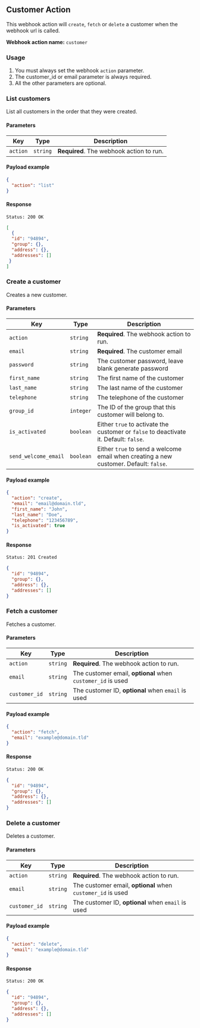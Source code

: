## Customer Action

This webhook action will `create`, `fetch` or `delete` a customer when the webhook url is called.

**Webhook action name:** `customer`

### Usage

1. You must always set the webhook `action` parameter.
2. The customer_id or email parameter is always required.
3. All the other parameters are optional.

### List customers
List all customers in the order that they were created.

#### Parameters
| Key        | Type     | Description                                                  |
| ---------- | -------- | ------------------------------------------------------------ |
| `action`   | `string` | **Required**. The webhook action to run. |

#### Payload example
```json
{
  "action": "list"
}
```
#### Response
```html
Status: 200 OK
```
```json
[
  {
  "id": "94894",
  "group": {},
  "address": {},
  "addresses": []
 }
]
```
### Create a customer
Creates a new customer.

#### Parameters
| Key        | Type     | Description                                                  |
| ---------- | -------- | ------------------------------------------------------------ |
| `action`   | `string` | **Required**. The webhook action to run. |
| `email` | `string` | **Required**. The customer email |
| `password` | `string` | The customer password, leave blank generate password |
| `first_name` | `string` | The first name of the customer |
| `last_name` | `string` | The last name of the customer |
| `telephone` | `string` | The telephone of the customer |
| `group_id` | `integer` | The ID of the group that this customer will belong to. |
| `is_activated` | `boolean` | Either `true` to activate the customer or `false` to deactivate it. Default: `false`. |
| `send_welcome_email` | `boolean` | Either `true` to send a welcome email when creating a new customer. Default: `false`. |

#### Payload example
```json
{
  "action": "create",
  "email": "email@domain.tld",
  "first_name": "John",
  "last_name": "Doe",
  "telephone": "123456789",
  "is_activated": true
}
```
#### Response
```html
Status: 201 Created
```
```json
{
  "id": "94894",
  "group": {},
  "address": {},
  "addresses": []
}
```
### Fetch a customer
Fetches a customer.

#### Parameters
| Key        | Type     | Description                                                  |
| ---------- | -------- | ------------------------------------------------------------ |
| `action`   | `string` | **Required**. The webhook action to run. |
| `email` | `string` | The customer email, **optional** when `customer_id` is used |
| `customer_id` | `string` | The customer ID, **optional** when `email` is used |

#### Payload example
```json
{
  "action": "fetch",
  "email": "example@domain.tld"
}
```
#### Response
```html
Status: 200 OK
```
```json
{
  "id": "94894",
  "group": {},
  "address": {},
  "addresses": []
}
```
### Delete a customer
Deletes a customer.

#### Parameters
| Key        | Type     | Description                                                  |
| ---------- | -------- | ------------------------------------------------------------ |
| `action`   | `string` | **Required**. The webhook action to run. |
| `email` | `string` | The customer email, **optional** when `customer_id` is used |
| `customer_id` | `string` | The customer ID, **optional** when `email` is used |

#### Payload example
```json
{
  "action": "delete",
  "email": "example@domain.tld"
}
```
#### Response
```html
Status: 200 OK
```
```json
{
  "id": "94894",
  "group": {},
  "address": {},
  "addresses": []
}
```
